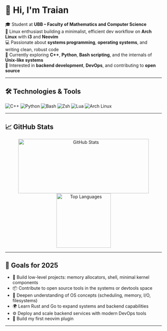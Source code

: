 # 👋 Hi, I'm Traian 

🎓 Student at **UBB – Faculty of Mathematics and Computer Science**  
🐧 Linux enthusiast building a minimalist, efficient dev workflow on **Arch Linux** with **i3** and **Neovim**  
💻 Passionate about **systems programming**, **operating systems**, and writing clean, robust code  
🔧 Currently exploring **C++**, **Python**, **Bash scripting**, and the internals of **Unix-like systems**  
🚀 Interested in **backend development**, **DevOps**, and contributing to **open source**

---

## 🛠️ Technologies & Tools

![C++](https://img.shields.io/badge/C++-00599C?style=flat-square&logo=c%2B%2B&logoColor=white)
![Python](https://img.shields.io/badge/Python-3776AB?style=flat-square&logo=python&logoColor=white)
![Bash](https://img.shields.io/badge/Bash-121011?style=flat-square&logo=gnu-bash&logoColor=white)
![Zsh](https://img.shields.io/badge/Zsh-89e051?style=flat-square&logo=gnubash&logoColor=black)
![Lua](https://img.shields.io/badge/Lua-000080?style=flat-square&logo=lua&logoColor=white)
![Arch Linux](https://img.shields.io/badge/Arch%20Linux-1793D1?style=flat-square&logo=arch-linux&logoColor=white)

---

## 📈 GitHub Stats

<p align="center">
  <img src="https://github-readme-stats.vercel.app/api?username=trxixn&show_icons=true&theme=apprentice" alt="GitHub Stats" width="420" height="175"/>  
  <img src="https://github-readme-stats.vercel.app/api/top-langs/?username=trxixn&layout=compact&theme=apprentice" alt="Top Languages" height="175">
</p>

---

## 🎯 Goals for 2025

- 🔨 Build low-level projects: memory allocators, shell, minimal kernel components  
- 📦 Contribute to open source tools in the systems or devtools space  
- 🧠 Deepen understanding of OS concepts (scheduling, memory, I/O, filesystems)  
- 🌍 Learn Rust and Go to expand systems and backend capabilities  
- ⚙️ Deploy and scale backend services with modern DevOps tools  
- 🧩 Build my first neovim plugin

---
